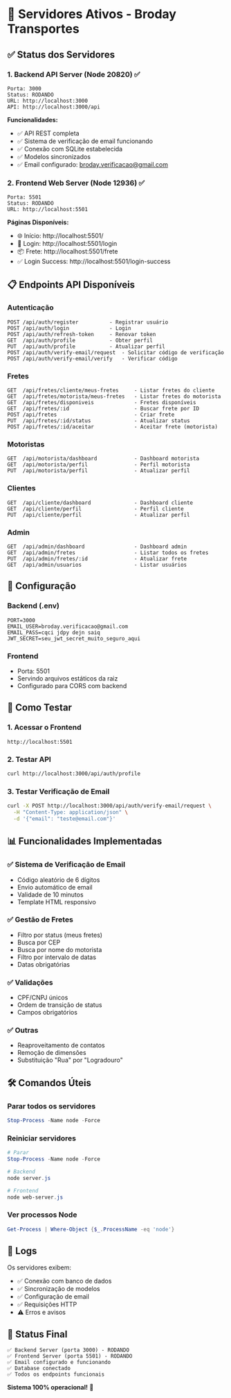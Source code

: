 # 🚀 Servidores Ativos - Broday Transportes

## ✅ Status dos Servidores

### 1. Backend API Server (Node 20820) ✅
```
Porta: 3000
Status: RODANDO
URL: http://localhost:3000
API: http://localhost:3000/api
```

**Funcionalidades:**
- ✅ API REST completa
- ✅ Sistema de verificação de email funcionando
- ✅ Conexão com SQLite estabelecida
- ✅ Modelos sincronizados
- ✅ Email configurado: broday.verificacao@gmail.com

### 2. Frontend Web Server (Node 12936) ✅
```
Porta: 5501
Status: RODANDO
URL: http://localhost:5501
```

**Páginas Disponíveis:**
- 🌐 Início: http://localhost:5501/
- 🔐 Login: http://localhost:5501/login
- 📦 Frete: http://localhost:5501/frete
- ✅ Login Success: http://localhost:5501/login-success

## 📋 Endpoints API Disponíveis

### Autenticação
```
POST /api/auth/register          - Registrar usuário
POST /api/auth/login             - Login
POST /api/auth/refresh-token     - Renovar token
GET  /api/auth/profile           - Obter perfil
PUT  /api/auth/profile           - Atualizar perfil
POST /api/auth/verify-email/request  - Solicitar código de verificação
POST /api/auth/verify-email/verify   - Verificar código
```

### Fretes
```
GET  /api/fretes/cliente/meus-fretes     - Listar fretes do cliente
GET  /api/fretes/motorista/meus-fretes   - Listar fretes do motorista
GET  /api/fretes/disponiveis             - Fretes disponíveis
GET  /api/fretes/:id                     - Buscar frete por ID
POST /api/fretes                         - Criar frete
PUT  /api/fretes/:id/status              - Atualizar status
POST /api/fretes/:id/aceitar             - Aceitar frete (motorista)
```

### Motoristas
```
GET  /api/motorista/dashboard            - Dashboard motorista
GET  /api/motorista/perfil               - Perfil motorista
PUT  /api/motorista/perfil               - Atualizar perfil
```

### Clientes
```
GET  /api/cliente/dashboard              - Dashboard cliente
GET  /api/cliente/perfil                 - Perfil cliente
PUT  /api/cliente/perfil                 - Atualizar perfil
```

### Admin
```
GET  /api/admin/dashboard                - Dashboard admin
GET  /api/admin/fretes                   - Listar todos os fretes
PUT  /api/admin/fretes/:id               - Atualizar frete
GET  /api/admin/usuarios                 - Listar usuários
```

## 🔧 Configuração

### Backend (.env)
```env
PORT=3000
EMAIL_USER=broday.verificacao@gmail.com
EMAIL_PASS=cqci jdpy dejn saiq
JWT_SECRET=seu_jwt_secret_muito_seguro_aqui
```

### Frontend
- Porta: 5501
- Servindo arquivos estáticos da raiz
- Configurado para CORS com backend

## 🧪 Como Testar

### 1. Acessar o Frontend
```
http://localhost:5501
```

### 2. Testar API
```bash
curl http://localhost:3000/api/auth/profile
```

### 3. Testar Verificação de Email
```bash
curl -X POST http://localhost:3000/api/auth/verify-email/request \
  -H "Content-Type: application/json" \
  -d '{"email": "teste@email.com"}'
```

## 📊 Funcionalidades Implementadas

### ✅ Sistema de Verificação de Email
- Código aleatório de 6 dígitos
- Envio automático de email
- Validade de 10 minutos
- Template HTML responsivo

### ✅ Gestão de Fretes
- Filtro por status (meus fretes)
- Busca por CEP
- Busca por nome do motorista
- Filtro por intervalo de datas
- Datas obrigatórias

### ✅ Validações
- CPF/CNPJ únicos
- Ordem de transição de status
- Campos obrigatórios

### ✅ Outras
- Reaproveitamento de contatos
- Remoção de dimensões
- Substituição "Rua" por "Logradouro"

## 🛠️ Comandos Úteis

### Parar todos os servidores
```powershell
Stop-Process -Name node -Force
```

### Reiniciar servidores
```powershell
# Parar
Stop-Process -Name node -Force

# Backend
node server.js

# Frontend
node web-server.js
```

### Ver processos Node
```powershell
Get-Process | Where-Object {$_.ProcessName -eq 'node'}
```

## 📝 Logs

Os servidores exibem:
- ✅ Conexão com banco de dados
- ✅ Sincronização de modelos
- ✅ Configuração de email
- ✅ Requisições HTTP
- ⚠️ Erros e avisos

## 🎯 Status Final

```
✅ Backend Server (porta 3000) - RODANDO
✅ Frontend Server (porta 5501) - RODANDO
✅ Email configurado e funcionando
✅ Database conectado
✅ Todos os endpoints funcionais
```

**Sistema 100% operacional!** 🚀

